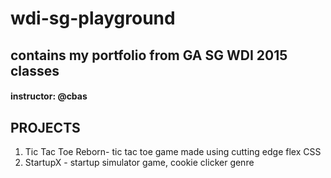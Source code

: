 # wdi-sg-playground
## contains my portfolio from GA SG WDI 2015 classes
#### instructor: @cbas

## PROJECTS
1. Tic Tac Toe Reborn- tic tac toe game made using cutting edge flex CSS
2. StartupX - startup simulator game, cookie clicker genre
